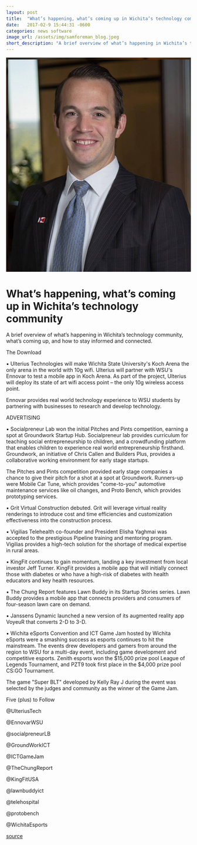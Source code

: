 ```yaml
---
layout: post
title:  "What’s happening, what’s coming up in Wichita’s technology community"
date:   2017-02-9 15:44:31 -0600
categories: news software
image_url: /assets/img/samforeman_blog.jpeg
short_description: "A brief overview of what’s happening in Wichita’s technology community, what’s coming up, and how to stay informed and connected."
---
```

![](/assets/img/samforeman_blog.jpeg)

# What’s happening, what’s coming up in Wichita’s technology community

A brief overview of what’s happening in Wichita’s technology community, what’s coming up, and how to stay informed and connected.

The Download

▪ Ulterius Technologies will make Wichita State University's Koch Arena the only arena in the world with 10g wifi. Ulterius will partner with WSU's Ennovar to test a mobile app in Koch Arena. As part of the project, Ulterius will deploy its state of art wifi access point – the only 10g wireless access point.

Ennovar provides real world technology experience to WSU students by partnering with businesses to research and develop technology.

ADVERTISING

▪ Socialpreneur Lab won the initial Pitches and Pints competition, earning a spot at Groundwork Startup Hub. Socialpreneur lab provides curriculum for teaching social entrepreneurship to children, and a crowdfunding platform that enables children to experience real world entrepreneurship firsthand. Groundwork, an initiative of Chris Callen and Builders Plus, provides a collaborative working environment for early stage startups.

The Pitches and Pints competition provided early stage companies a chance to give their pitch for a shot at a spot at Groundwork. Runners-up were Mobile Car Tune, which provides "come-to-you" automotive maintenance services like oil changes, and Proto Bench, which provides prototyping services.

▪ Grit Virtual Construction debuted. Grit will leverage virtual reality renderings to introduce cost and time efficiencies and customization effectiveness into the construction process.

▪ Vigilias Telehealth co-founder and President Elisha Yaghmai was accepted to the prestigious Pipeline training and mentoring program. Vigilias provides a high-tech solution for the shortage of medical expertise in rural areas.

▪ KingFit continues to gain momentum, landing a key investment from local investor Jeff Turner. KingFit provides a mobile app that will initially connect those with diabetes or who have a high-risk of diabetes with health educators and key health resources.

▪ The Chung Report features Lawn Buddy in its Startup Stories series. Lawn Buddy provides a mobile app that connects providers and consumers of four-season lawn care on demand.

▪ Janssens Dynamic launched a new version of its augmented reality app VoyeuR that converts 2-D to 3-D.

▪ Wichita eSports Convention and ICT Game Jam hosted by Wichita eSports were a smashing success as esports continues to hit the mainstream. The events drew developers and gamers from around the region to WSU for a multi-day event, including game development and competitive esports. Zenith esports won the $15,000 prize pool League of Legends Tournament, and PZT9 took first place in the $4,000 prize pool CS:GO Tournament.

The game "Super BLT" developed by Kelly Ray J during the event was selected by the judges and community as the winner of the Game Jam.

Five (plus) to Follow

@UlteriusTech

@EnnovarWSU

@socialpreneurLB

@GroundWorkICT

@ICTGameJam

@TheChungReport

@KingFitUSA

@lawnbuddyict

@telehospital

@protobench

@WichitaEsports

[source](http://www.kansas.com/news/business/article131694534.html)
